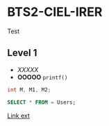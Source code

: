 # BTS2-CIEL-IRER
Test
## Level 1
- *XXXXX*
- **OOOOO**
`printf()`
```C++
int M, M1, M2;
```
```SQL
SELECT * FROM = Users;
```
[Link ext](https://github.com/mbacc69005Branly/)
